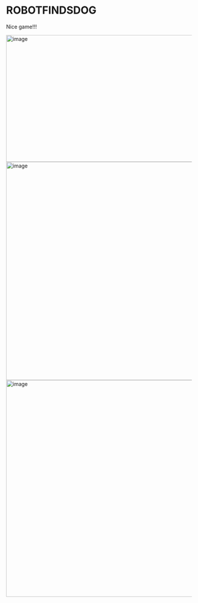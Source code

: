 # ROBOTFINDSDOG
Nice game!!!

<img width="964" height="343" alt="image" src="https://github.com/user-attachments/assets/f2f5e547-1589-4606-95c3-ad5a7e2d1b1f" />
<img width="980" height="590" alt="image" src="https://github.com/user-attachments/assets/7af026cb-61f6-4d18-ad4f-0b984744cf0e" />
<img width="1072" height="586" alt="image" src="https://github.com/user-attachments/assets/1f02c5bd-bb56-44d2-92a8-704fa1abe52d" />



